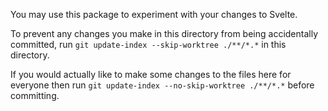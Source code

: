 You may use this package to experiment with your changes to Svelte.

To prevent any changes you make in this directory from being accidentally committed, run `git update-index --skip-worktree ./**/*.*` in this directory.

If you would actually like to make some changes to the files here for everyone then run `git update-index --no-skip-worktree ./**/*.*` before committing.